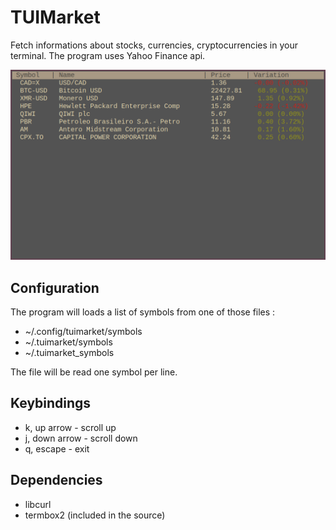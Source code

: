 # TUIMarket

Fetch informations about stocks, currencies, cryptocurrencies in your terminal.
The program uses Yahoo Finance api.

![pic0](./img/img.png)

## Configuration

The program will loads a list of symbols from one of those files :
* ~/.config/tuimarket/symbols
* ~/.tuimarket/symbols
* ~/.tuimarket_symbols

The file will be read one symbol per line.

## Keybindings

* k, up arrow	- scroll up
* j, down arrow	- scroll down
* q, escape	- exit

## Dependencies

* libcurl
* termbox2 (included in the source)
